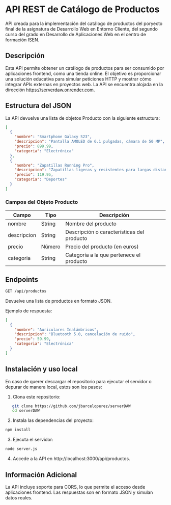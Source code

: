 # API REST de Catálogo de Productos  

API creada para la implementación del catálogo de productos del poryecto final de la asignatura de Desarrollo Web en Entorno Cliente, del segundo curso del grado en Desarrollo de Aplicaciones Web en el centro de formación ISEN. 

## Descripción  

Esta API permite obtener un catálogo de productos para ser consumido por aplicaciones frontend, como una tienda online. El objetivo es proporcionar una solución educativa para simular peticiones HTTP y mostrar cómo integrar APIs externas en proyectos web. La API se encuentra alojada en la dirección https://serverdaw.onrender.com.

## Estructura del JSON

La API devuelve una lista de objetos Producto con la siguiente estructura:
```json
[
  {
    "nombre": "Smartphone Galaxy S23",
    "descripcion": "Pantalla AMOLED de 6.1 pulgadas, cámara de 50 MP",
    "precio": 899.99,
    "categoria": "Electrónica"
  },
  {
    "nombre": "Zapatillas Running Pro",
    "descripcion": "Zapatillas ligeras y resistentes para largas distancias",
    "precio": 119.95,
    "categoria": "Deportes"
  }
]
```
### Campos del Objeto Producto

| **Campo**   | **Tipo** | **Descripción**                            |
|-------------|----------|--------------------------------------------|
| nombre      | String   | Nombre del producto                        |
| descripcion | String   | Descripción o características del producto |
| precio      | Número   | Precio del producto (en euros)             |
| categoria   | String   | Categoría a la que pertenece el producto   |

## Endpoints

```bash
GET /api/productos
```
Devuelve una lista de productos en formato JSON.

Ejemplo de respuesta:
```json
[
  {
    "nombre": "Auriculares Inalámbricos",
    "descripcion": "Bluetooth 5.0, cancelación de ruido",
    "precio": 59.99,
    "categoria": "Electrónica"
  }
]
```

## Instalación y uso local

En caso de querer descargar el repositorio para ejecutar el servidor o depurar de manera local, estos son los pasos: 

1. Clona este repositorio:  
```bash
   git clone https://github.com/jbarceloperez/serverDAW
   cd serverDAW
```

2. Instala las dependencias del proyecto:

```bash
npm install
```

3. Ejecuta el servidor:

```bash
node server.js
```
4. Accede a la API en http://localhost:3000/api/productos.

## Información Adicional

La API incluye soporte para CORS, lo que permite el acceso desde aplicaciones frontend.
Las respuestas son en formato JSON y simulan datos reales.



